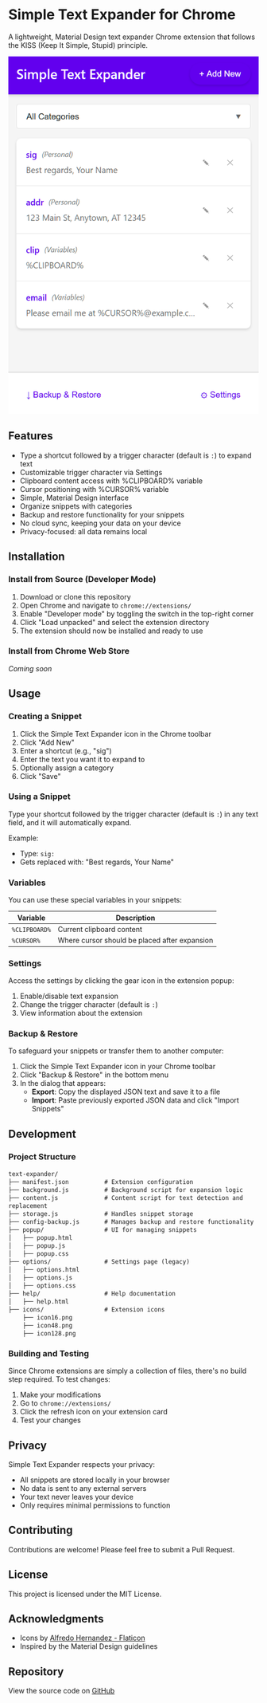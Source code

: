 # Simple Text Expander for Chrome

A lightweight, Material Design text expander Chrome extension that follows the KISS (Keep It Simple, Stupid) principle.

![Screenshot](screenshots/simple-text-expander.png)

## Features

- Type a shortcut followed by a trigger character (default is `:`) to expand text
- Customizable trigger character via Settings
- Clipboard content access with %CLIPBOARD% variable
- Cursor positioning with %CURSOR% variable
- Simple, Material Design interface
- Organize snippets with categories
- Backup and restore functionality for your snippets
- No cloud sync, keeping your data on your device
- Privacy-focused: all data remains local

## Installation

### Install from Source (Developer Mode)

1. Download or clone this repository
2. Open Chrome and navigate to `chrome://extensions/`
3. Enable "Developer mode" by toggling the switch in the top-right corner
4. Click "Load unpacked" and select the extension directory
5. The extension should now be installed and ready to use

### Install from Chrome Web Store

*Coming soon*

## Usage

### Creating a Snippet

1. Click the Simple Text Expander icon in the Chrome toolbar
2. Click "Add New"
3. Enter a shortcut (e.g., "sig")
4. Enter the text you want it to expand to
5. Optionally assign a category
6. Click "Save"

### Using a Snippet

Type your shortcut followed by the trigger character (default is `:`) in any text field, and it will automatically expand.

Example:
- Type: `sig:`
- Gets replaced with: "Best regards, Your Name"

### Variables

You can use these special variables in your snippets:

| Variable | Description |
|----------|-------------|
| `%CLIPBOARD%` | Current clipboard content |
| `%CURSOR%` | Where cursor should be placed after expansion |

### Settings

Access the settings by clicking the gear icon in the extension popup:

1. Enable/disable text expansion
2. Change the trigger character (default is `:`)
3. View information about the extension 

### Backup & Restore

To safeguard your snippets or transfer them to another computer:

1. Click the Simple Text Expander icon in your Chrome toolbar
2. Click "Backup & Restore" in the bottom menu
3. In the dialog that appears:
   - **Export**: Copy the displayed JSON text and save it to a file
   - **Import**: Paste previously exported JSON data and click "Import Snippets"

## Development

### Project Structure

```
text-expander/
├── manifest.json          # Extension configuration
├── background.js          # Background script for expansion logic
├── content.js             # Content script for text detection and replacement
├── storage.js             # Handles snippet storage
├── config-backup.js       # Manages backup and restore functionality
├── popup/                 # UI for managing snippets
│   ├── popup.html
│   ├── popup.js
│   ├── popup.css
├── options/               # Settings page (legacy)
│   ├── options.html
│   ├── options.js
│   ├── options.css
├── help/                  # Help documentation
│   ├── help.html
├── icons/                 # Extension icons
    ├── icon16.png
    ├── icon48.png
    ├── icon128.png
```

### Building and Testing

Since Chrome extensions are simply a collection of files, there's no build step required. To test changes:

1. Make your modifications
2. Go to `chrome://extensions/`
3. Click the refresh icon on your extension card
4. Test your changes

## Privacy

Simple Text Expander respects your privacy:
- All snippets are stored locally in your browser
- No data is sent to any external servers
- Your text never leaves your device
- Only requires minimal permissions to function

## Contributing

Contributions are welcome! Please feel free to submit a Pull Request.

## License

This project is licensed under the MIT License.

## Acknowledgments

- Icons by [Alfredo Hernandez - Flaticon](https://www.flaticon.com/free-icons/text)
- Inspired by the Material Design guidelines

## Repository

View the source code on [GitHub](https://github.com/Tremontaine/simple-text-expander/)